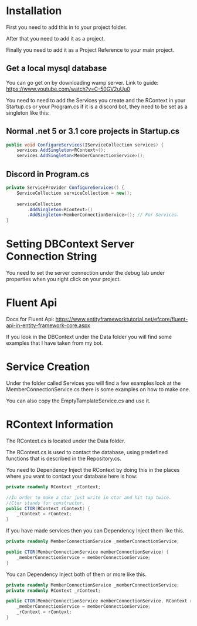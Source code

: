 # Installation
First you need to add this in to your project folder.

After that you need to add it as a project.

Finally you need to add it as a Project Reference to your main project.

## Get a local mysql database
You can go get on by downloading wamp server.
Link to guide: https://www.youtube.com/watch?v=C-50GV2uUu0

You need to need to add the Services you create and the RContext in your Startup.cs or your Program.cs if it is a discord bot, they need to be set as a singleton like this:
## Normal .net 5 or 3.1 core projects in Startup.cs 
```csharp
public void ConfigureServices(IServiceCollection services) {
	services.AddSingleton<RContext>();
	services.AddSingleton<MemberConnectionService>();
```
## Discord in Program.cs
```csharp
private ServiceProvider ConfigureServices() {
	ServiceCollection serviceCollection = new();
			
	serviceCollection
		.AddSingleton<RContext>()
		.AddSingleton<MemberConnectionService>(); // For Services.
}
```
# Setting DBContext Server Connection String
You need to set the server connection under the debug tab under properties when you right click on your project.

# Fluent Api
Docs for Fluent Api: https://www.entityframeworktutorial.net/efcore/fluent-api-in-entity-framework-core.aspx

If you look in the DBContext under the Data folder you will find some examples that I have taken from my bot.

# Service Creation
Under the folder called Services you will find a few examples look at the MemberConnectionService.cs there is some examples on how to make one.

You can also copy the EmptyTamplateService.cs and use it.

# RContext Information
The RContext.cs is located under the Data folder.

The RContext.cs is used to contact the database, using predefined functions that is described in the Repository.cs.

You need to Dependency Inject the RContext by doing this in the places where you want to contact your database here is how:
```csharp
private readonly RContext _rContext;

//In order to make a ctor just write in ctor and hit tap twice.
//Ctor stands for constructor.
public CTOR(RContext rContext) {
	_rContext = rContext;
}
```

If you have made services then you can Dependency Inject them like this.
```csharp
private readonly MemberConnectionService _memberConnectionService;

public CTOR(MemberConnectionService memberConnectionService) {
	_memberConnectionService = memberConnectionService;
}
```

You can Dependency Inject both of them or more like this.
```csharp
private readonly MemberConnectionService _memberConnectionService;
private readonly RContext _rContext;

public CTOR(MemberConnectionService memberConnectionService, RContext rContext) {
	_memberConnectionService = memberConnectionService;
	_rContext = rContext;
}
```
